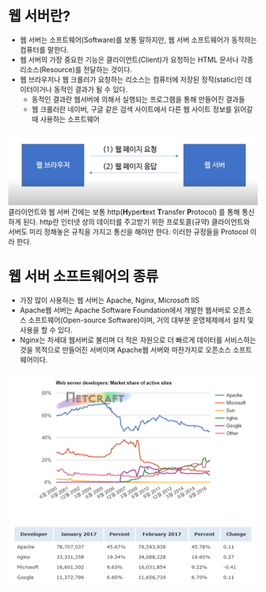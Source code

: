 # 웹 서버란?
* 웹 서버는 소프트웨어(Software)를 보통 말하지만, 웹 서버 소프트웨어가 동작하는 컴퓨터를 말한다.
* 웹 서버의 가장 중요한 기능은 클라이언트(Client)가 요청하는 HTML 문서나 각종 리소스(Resource)를 전달하는 것이다.
* 웹 브라우저나 웹 크롤러가 요청하는 리소스는 컴퓨터에 저장된 정적(static)인 데이터이거나 동적인 결과가 될 수 있다.
    * 동적인 결과란 웹서버에 의해서 실행되는 프로그램을 통해 만들어진 결과들
    * 웹 크롤러란 네이버, 구글 같은 검색 사이트에서 다른 웹 사이트 정보를 읽어갈 때 사용하는 소프트웨어 

![웹브라우저와웹서버](./웹브라우저와웹서버.png)
클라이언트와 웹 서버 간에는 보통 http(**H**yper**t**ext **T**ransfer **P**rotocol) 를 통해 통신하게 된다.
http란 인터넷 상의 데이터를 주고받기 위한 프로토콜(규약)
클라이언트와 서버도 미리 정해놓은 규칙을 가지고 통신을 해야만 한다. 이러한 규정들을 Protocol 이라 한다.

# 웹 서버 소프트웨어의 종류

* 가장 많이 사용하는 웹 서버는 Apache, Nginx, Microsoft IIS
* Apache웹 서버는 Apache Software Foundation에서 개발한 웹서버로 오픈소스 소프트웨어(Open-source Software)이며, 거의 대부분 운영체제에서 설치 및 사용을 할 수 있다.
* Nginx는 차세대 웹서버로 불리며 더 적은 자원으로 더 빠르게 데이터를 서비스하는 것을 목적으로 만들어진 서버이며 Apache웹 서버와 마찬가지로 오픈소스 소프트웨어이다.

![2017년기준웹서버점유율](./2017년기준웹서버점유율.png)